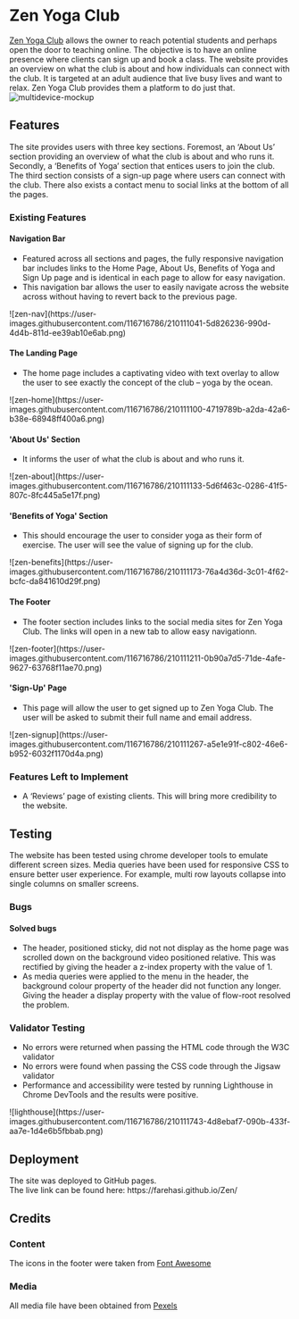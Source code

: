 # Zen Yoga Club 
<a href="https://farehasi.github.io/Zen/" target="_blank">Zen Yoga Club</a> allows the owner to reach potential students and perhaps open the door to teaching online. The objective is to have an online presence where clients can sign up and book a class. The website provides an overview on what the club is about and how individuals can connect with the club. It is targeted at an adult audience that live busy lives and want to relax. Zen Yoga Club provides them a platform to do just that.
![multidevice-mockup](https://user-images.githubusercontent.com/116716786/210110928-655bda7e-9d2b-4b1a-a89d-f6071a0f1a70.png)
## Features
The site provides users with three key sections. Foremost, an ‘About Us’ section providing an overview of what the club is about and who runs it. Secondly, a ‘Benefits of Yoga’ section that entices users to join the club. The third section consists of a sign-up page where users can connect with the club. There also exists a contact menu to social links at the bottom of all the pages.
### Existing Features
#### Navigation Bar
<ul><li>Featured across all sections and pages, the fully responsive navigation bar includes links to the Home Page, About Us, Benefits of Yoga and Sign Up page and is    identical in each page to allow for easy navigation.</li>
<li>This navigation bar allows the user to easily navigate across the website across without having to revert back to the previous page.</li></ul>
![zen-nav](https://user-images.githubusercontent.com/116716786/210111041-5d826236-990d-4d4b-811d-ee39ab10e6ab.png)
<h4>The Landing Page</h4>
<ul><li>The home page includes a captivating video with text overlay to allow the user to see exactly the concept of the club – yoga by the ocean.</li></ul>
![zen-home](https://user-images.githubusercontent.com/116716786/210111100-4719789b-a2da-42a6-b38e-68948ff400a6.png)
<h4>'About Us' Section</h4>
<ul><li>It informs the user of what the club is about and who runs it.</li></ul>
![zen-about](https://user-images.githubusercontent.com/116716786/210111133-5d6f463c-0286-41f5-807c-8fc445a5e17f.png)
<h4>'Benefits of Yoga' Section</h4>
<ul><li>This should encourage the user to consider yoga as their form of exercise. The user will see the value of signing up for the club.</li></ul>
![zen-benefits](https://user-images.githubusercontent.com/116716786/210111173-76a4d36d-3c01-4f62-bcfc-da841610d29f.png)
<h4>The Footer</h4>
<ul><li>The footer section includes links to the social media sites for Zen Yoga Club. The links will open in a new tab to allow easy navigationn.</li></ul>
![zen-footer](https://user-images.githubusercontent.com/116716786/210111211-0b90a7d5-71de-4afe-9627-63768f11ae70.png)
<h4>'Sign-Up' Page</h4>
<ul><li>This page will allow the user to get signed up to Zen Yoga Club. The user will be asked to submit their full name and email address.</li></ul>
![zen-signup](https://user-images.githubusercontent.com/116716786/210111267-a5e1e91f-c802-46e6-b952-6032f1170d4a.png)
<h3>Features Left to Implement</h3>
<ul><li>A ‘Reviews’ page of existing clients. This will bring more credibility to the website.</li></ul>
<h2>Testing</h2>
The website has been tested using chrome developer tools to emulate different screen sizes. Media queries have been used for responsive CSS to ensure better user experience. For example, multi row layouts collapse into single columns on smaller screens.
<h3>Bugs</h3>
<h4>Solved bugs</h4>
<ul><li>The header, positioned sticky, did not not display as the home page was scrolled down on the background video positioned relative. This was rectified by giving the header a z-index property with the value of 1.</li>
<li>As media queries were applied to the menu in the header, the background colour property of the header did not function any longer. Giving the header a display property with the value of flow-root resolved the problem.</li></ul>
<h3>Validator Testing</h3>
<ul><li>No errors were returned when passing the HTML code through the W3C validator</li>
<li>No errors were found when passing the CSS code through the Jigsaw validator</li>
<li>Performance and accessibility were tested by running Lighthouse in Chrome DevTools and the results were positive.</li></ul>
![lighthouse](https://user-images.githubusercontent.com/116716786/210111743-4d8ebaf7-090b-433f-aa7e-1d4e6b5fbbab.png)
<h2>Deployment</h2>
The site was deployed to GitHub pages.
<br>The live link can be found here:  https://farehasi.github.io/Zen/
<h2>Credits</h2>
<h3>Content</h3>
The icons in the footer were taken from <a href="https://www.fontawesome.com/" target="_blank">Font Awesome</a>
<h3>Media</h3>
All media file have been obtained from <a href="https://www.pexels.com/" target="_blank">Pexels</a>
